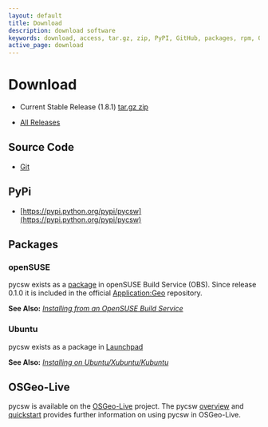 ```yaml
---
layout: default
title: Download
description: download software
keywords: download, access, tar.gz, zip, PyPI, GitHub, packages, rpm, OSGeo-Live, ppa
active_page: download
---
```


# Download <span class="glyphicon glyphicon-download"> </span>

* Current Stable Release (1.8.1) <a class="btn btn-default" href="http://download.osgeo.org/pycsw/pycsw-1.8.1.tar.gz">tar.gz <span class="glyphicon glyphicon-compressed"> </span></a> <a class="btn btn-default" href="http://download.osgeo.org/pycsw/pycsw-1.8.1.zip">zip <span class="glyphicon glyphicon-compressed"> </span></a>

* [All Releases](http://download.osgeo.org/pycsw/)

## Source Code

* [Git](https://github.com/geopython/pycsw)

## PyPi

* [https://pypi.python.org/pypi/pycsw](https://pypi.python.org/pypi/pycsw)

## Packages

### openSUSE

pycsw exists as a [package](https://build.opensuse.org/package/show?package=python-pycsw&project=Application%3AGeo) in openSUSE Build Service (OBS). Since release 0.1.0 it is included in the official [Application:Geo](https://build.opensuse.org/project/show?project=Application%3AGeo) repository.

__See Also:__ [_Installing from an OpenSUSE Build Service_](http://docs.pycsw.org/en/latest/installation.html#opensuse)

### Ubuntu

pycsw exists as a package in [Launchpad](https://code.launchpad.net/~gcpp-kalxas/+archive/ppa-tzotsos)

__See Also:__ [_Installing on Ubuntu/Xubuntu/Kubuntu_](http://docs.pycsw.org/en/latest/installation.html#ubuntu)

## OSGeo-Live

pycsw is available on the [OSGeo-Live](http://live.osgeo.org/) project.  The pycsw [overview](http://live.osgeo.org/en/overview/pycsw_overview.html) and [quickstart](http://live.osgeo.org/en/quickstart/pycsw_quickstart.html) provides further information on using pycsw in OSGeo-Live.
